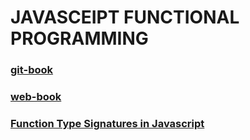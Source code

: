 # JAVASCEIPT FUNCTIONAL PROGRAMMING

### [git-book](https://github.com/MostlyAdequate/mostly-adequate-guide/blob/master/ch01.md)

### [web-book](https://drboolean.gitbooks.io/mostly-adequate-guide-old/content/ch1.html)

### [Function Type Signatures in Javascript](https://hackernoon.com/function-type-signatures-in-javascript-5c698c1e9801)

